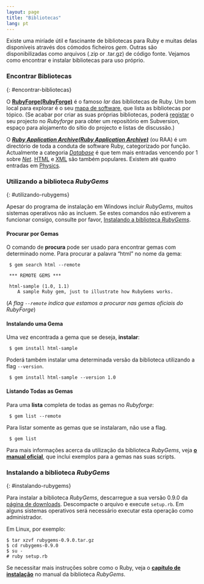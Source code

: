 ```yaml
---
layout: page
title: "Bibliotecas"
lang: pt
---
```


Existe uma miríade útil e fascinante de bibliotecas para Ruby e muitas
delas disponíveis através dos cómodos ficheiros *gem*. Outras são
disponibilizadas como arquivos (.zip or .tar.gz) de código fonte.
Vejamos como encontrar e instalar bibliotecas para uso próprio.

### Encontrar Bibliotecas
{: #encontrar-bibliotecas}

O [**RubyForge(RubyForge)**][1] é o famoso *lar* das bibliotecas de
Ruby. Um bom local para explorar é o seu [mapa de software][2], que
lista as bibliotecas por tópico. (Se acabar por criar as suas próprias
bibliotecas, poderá [registar][3] o seu projecto no *Rubyforge* para
obter um repositório em Subversion, espaço para alojamento do sítio do
projecto e listas de discussão.)

O [***Ruby Application Archive(Ruby Application Archive)***][4] (ou RAA)
é um directório de toda a conduta de software Ruby, categorizado por
função. Actualmente a categoria [*Database*][5] é que tem mais entradas
vencendo por 1 sobre [*Net*][6]. [HTML][7] e [XML][8] são também
populares. Existem até quatro entradas em [Physics][9].

### Utilizando a biblioteca *RubyGems* 
{: #utilizando-rubygems}

Apesar do programa de instalação em Windows incluir *RubyGems*, muitos
sistemas operativos não as incluem. Se estes comandos não estiverem a
funcionar consigo, consulte por favor, [Instalando a biblioteca
*RubyGems*](#instalando-rubygems).

#### Procurar por Gemas

O comando de **procura** pode ser usado para encontrar gemas com
determinado nome. Para procurar a palavra “html” no nome da gema:

    
     $ gem search html --remote
    
     *** REMOTE GEMS ***
    
     html-sample (1.0, 1.1)
        A sample Ruby gem, just to illustrate how RubyGems works.

(*A flag `--remote` indica que estamos a procurar nas gemas oficiais do
RubyForge*)

#### Instalando uma Gema

Uma vez encontrada a gema que se deseja, **instalar**\:

    
     $ gem install html-sample

Poderá também instalar uma determinada versão da biblioteca utilizando a
flag `--version`.

    
     $ gem install html-sample --version 1.0

#### Listando Todas as Gemas

Para uma **lista** completa de todas as gemas no *Rubyforge*\:

    
     $ gem list --remote

Para listar somente as gemas que se instalaram, não use a flag.

    
     $ gem list

Para mais informações acerca da utilização da biblioteca *RubyGems*,
veja [**o manual oficial**][10], que inclui exemplos para a gemas nas
suas scripts.

### Instalando a biblioteca *RubyGems* 
{: #instalando-rubygems}

Para instalar a biblioteca *RubyGems*, descarregue a sua versão 0.9.0 da
[página de downloads][11]. Descompacte o arquivo e execute `setup.rb`.
Em alguns sistemas operativos será necessário executar esta operação
como administrador.

Em Linux, por exemplo:

    
    $ tar xzvf rubygems-0.9.0.tar.gz
    $ cd rubygems-0.9.0
    $ su -
    # ruby setup.rb

Se necessitar mais instruções sobre como o Ruby, veja o [**capítulo de
instalação**][12] no manual da biblioteca *RubyGems*.



[1]: http://rubyforge.org/ 
[2]: http://rubyforge.org/softwaremap/trove_list.php 
[3]: http://rubyforge.org/register/ 
[4]: http://raa.ruby-lang.org/ 
[5]: http://raa.ruby-lang.org/cat.rhtml?category_major=Library;category_minor=Database 
[6]: http://raa.ruby-lang.org/cat.rhtml?category_major=Library;category_minor=Net 
[7]: http://raa.ruby-lang.org/cat.rhtml?category_major=Library;category_minor=HTML 
[8]: http://raa.ruby-lang.org/cat.rhtml?category_major=Library;category_minor=XML 
[9]: http://raa.ruby-lang.org/cat.rhtml?category_major=Library;category_minor=Physics 
[10]: http://rubygems.org/read/chapter/1 
[11]: http://rubyforge.org/frs/?group_id=126 
[12]: http://rubygems.org/read/chapter/3 
